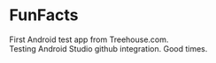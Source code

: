# FunFacts
First Android test app from Treehouse.com.  
Testing Android Studio github integration.
Good times.
